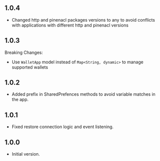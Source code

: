## 1.0.4

- Changed http and pinenacl packages versions to any to avoid conflicts with applications with different http and pinenacl versions

## 1.0.3

Breaking Changes:

- Use `WalletApp` model instead of `Map<String, dynamic>` to manage supported wallets

## 1.0.2

- Added prefix in SharedPrefences methods to avoid variable matches in the app.

## 1.0.1

- Fixed restore connection logic and event listening.


## 1.0.0

- Initial version.
